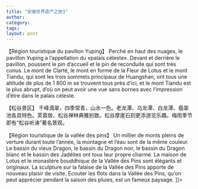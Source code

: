 ```yaml
---
title: "安徽世界遗产之旅3"
author:
category: 
tags: 
layout: post
---
```


【Région touristique du pavillon Yuping】  Perché en haut des nuages, le pavillon Yuping a l’appellation du «palais céleste». Devant et derrière le pavillon, poussent le pin d’accueil et le pin de reconduite qui sont très conus. Le mont de Clarté, le mont en forme de la Fleur de Lotus et le mont Tiandu, qui sont les trois sommets principaux de Huangshan, ont tous une altitude de plus de 1 800 m se trouvent tous près d’ici, et le mont Tiandu est le plus abrupt, d’où on peut avoir une vue sans bornes avec l’impression d’être dans le palais céleste. 

【松谷景区】   千峰滴翠，四季常青，山水一色。老龙潭、乌龙潭、白龙潭、翡翠池各具特色。芙蓉居、松谷禅林典雅别致。松谷摩崖石刻更添游览乐趣。梅雨季节即有“松谷听涛”著名景观。

【Région touristique de la vallée des pins】  Un millier de monts pleins de verture durant toute l’année, la montagne et l’eau sont de la même couleur. Le bassin du vieux Dragon, le bassin du Dragon noir, le bassin du Dragon blanc et le bassin des Jadéites ont tous leur propre charme. La maison de Lotus et le monastère bouddhique de la Vallée des Pins sont élégants et originaux. La sculpture sur la falaise de la Vallée des Pins apporte de nouveau plaisir de visite. Ecouter les flots dans la Vallée des Pins, qu’on peut apprécier pendant la saison des pluies, est un fameux paysage. ]]>

